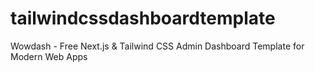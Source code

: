 # tailwindcssdashboardtemplate
Wowdash - Free Next.js &amp; Tailwind CSS Admin Dashboard Template for Modern Web Apps
